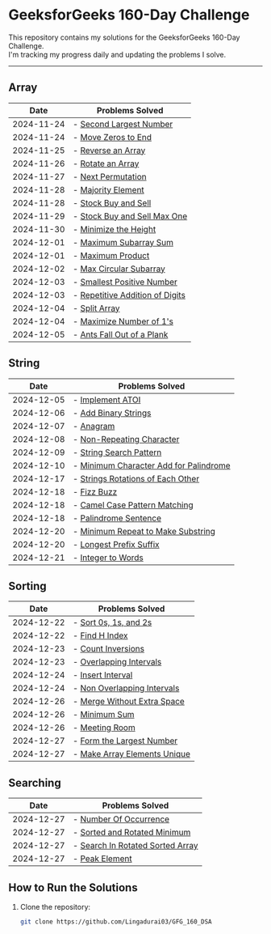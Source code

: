 # GeeksforGeeks 160-Day Challenge

This repository contains my solutions for the GeeksforGeeks 160-Day Challenge.  
I'm tracking my progress daily and updating the problems I solve.

---

## **Array**

| Date       | Problems Solved                                                                           |
| ---------- | ----------------------------------------------------------------------------------------- |
| 2024-11-24 | - [Second Largest Number](./Arrays/SecondLargestNumber.java)                              |
| 2024-11-24 | - [Move Zeros to End](./Arrays/MoveZerosToEnd.java)                                       |
| 2024-11-25 | - [Reverse an Array](./Arrays/ReverseAnArray.java)                                        |
| 2024-11-26 | - [Rotate an Array](./Arrays/RotateAnArray.java)                                          |
| 2024-11-27 | - [Next Permutation](./Arrays/NextPermutation.java)                                       |
| 2024-11-28 | - [Majority Element](./Arrays/MajorityElement.java)                                       |
| 2024-11-28 | - [Stock Buy and Sell](./Arrays/StockBuyandSell.java)                                     |
| 2024-11-29 | - [Stock Buy and Sell Max One](./Arrays/StocksBuyAndSellMaxOne.java)                      |
| 2024-11-30 | - [Minimize the Height](./Arrays/MinimizeTheHeight.java)                                  |
| 2024-12-01 | - [Maximum Subarray Sum](./Arrays/MaximumSubarraySum.java)                                |
| 2024-12-01 | - [Maximum Product](./Arrays/MaximumProduct.java)                                         |
| 2024-12-02 | - [Max Circular Subarray](./Arrays/MaxCircularSubArray.java)                              |
| 2024-12-03 | - [Smallest Positive Number](./Arrays/SmallestPositiveNumber.java)                        |
| 2024-12-03 | - [Repetitive Addition of Digits](./Arrays/BonusProblems/RepetitiveAdditionOfDigits.java) |
| 2024-12-04 | - [Split Array](./Arrays/BonusProblems/SplitArray.java)                                   |
| 2024-12-04 | - [Maximize Number of 1's](./Arrays/BonusProblems/MaximizeNumberOf1s.java)                |
| 2024-12-05 | - [Ants Fall Out of a Plank](./Arrays/BonusProblems/AntsFallOutOfAPlank.java)             |

## **String**

| Date       | Problems Solved                                                                                 |
| ---------- | ----------------------------------------------------------------------------------------------- |
| 2024-12-05 | - [Implement ATOI](./Strings/ImplementAtoi.java)                                                |
| 2024-12-06 | - [Add Binary Strings](./Strings/AddBinaryStrings.java)                                         |
| 2024-12-07 | - [Anagram](./Strings/Anagram.java)                                                             |
| 2024-12-08 | - [Non-Repeating Character](./Strings/NonRepeatingChar.java)                                    |
| 2024-12-09 | - [String Search Pattern](./Strings/StringSearchPattern.java)                                   |
| 2024-12-10 | - [Minimum Character Add for Palindrome](./Strings/MinimumCharacterAddForPalindrome.java)       |
| 2024-12-17 | - [Strings Rotations of Each Other](./Strings/StringsRotationsofEachOther.java)                 |
| 2024-12-18 | - [Fizz Buzz](./Strings/BonusProblems/FizzBuzz.java)                                            |
| 2024-12-18 | - [Camel Case Pattern Matching](./Strings/BonusProblems/CamelCasePatternMatching.java)          |
| 2024-12-18 | - [Palindrome Sentence](./Strings/BonusProblems/PalindromeSentence.java)                        |
| 2024-12-20 | - [Minimum Repeat to Make Substring](./Strings/BonusProblems/MinimumRepeatToMakeSubstring.java) |
| 2024-12-20 | - [Longest Prefix Suffix](./Strings/BonusProblems/LongestPrefixSuffix.java)                     |
| 2024-12-21 | - [Integer to Words](./Strings/BonusProblems/IntegerToWords.java)                               |

## **Sorting**

| Date       | Problems Solved                                                                      |
| ---------- | ------------------------------------------------------------------------------------ |
| 2024-12-22 | - [Sort 0s, 1s, and 2s](./Sorting/Sort0s1sand2s.java)                                |
| 2024-12-22 | - [Find H Index](./Sorting/FindHIndex.java)                                          |
| 2024-12-23 | - [Count Inversions](./Sorting/CountInversions.java)                                 |
| 2024-12-23 | - [Overlapping Intervals](./Sorting/OverlappingIntervals.java)                       |
| 2024-12-24 | - [Insert Interval](./Sorting/InsertInterval.java)                                   |
| 2024-12-24 | - [Non Overlapping Intervals](./Sorting/NonOverlappingIntervals.java)                |
| 2024-12-26 | - [Merge Without Extra Space](./Sorting/MergeWithoutExtraSpace.java)                 |
| 2024-12-26 | - [Minimum Sum](./Sorting/BonusProblems/MinimumSum.java)                             |
| 2024-12-26 | - [Meeting Room](./Sorting/BonusProblems/MeetingRooms.java)                          |
| 2024-12-27 | - [Form the Largest Number](./Sorting/BonusProblems/FormtheLargestNumber.java)       |
| 2024-12-27 | - [Make Array Elements Unique](./Sorting/BonusProblems/MakeArrayElementsUnique.java) |

## **Searching**

| Date       | Problems Solved                                                                 |
| ---------- | ------------------------------------------------------------------------------- |
| 2024-12-27 | - [Number Of Occurrence](./Searching/NumberOfOccurrence.java)                   |
| 2024-12-27 | - [Sorted and Rotated Minimum](./Searching/SortedAndRotatedMinimum.java)        |
| 2024-12-27 | - [Search In Rotated Sorted Array](./Searching/SearchInRotatedSortedArray.java) |
| 2024-12-27 | - [Peak Element](./Searching/PeakElement.java)                                  |

## **How to Run the Solutions**

1. Clone the repository:
   ```bash
   git clone https://github.com/Lingadurai03/GFG_160_DSA
   ```
